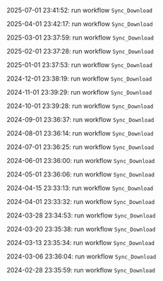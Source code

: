 2025-07-01 23:41:52: run workflow `Sync_Download` 

2025-04-01 23:42:17: run workflow `Sync_Download` 

2025-03-01 23:37:59: run workflow `Sync_Download` 

2025-02-01 23:37:28: run workflow `Sync_Download` 

2025-01-01 23:37:53: run workflow `Sync_Download` 

2024-12-01 23:38:19: run workflow `Sync_Download` 

2024-11-01 23:39:29: run workflow `Sync_Download` 

2024-10-01 23:39:28: run workflow `Sync_Download` 

2024-09-01 23:36:37: run workflow `Sync_Download` 

2024-08-01 23:36:14: run workflow `Sync_Download` 

2024-07-01 23:36:25: run workflow `Sync_Download` 

2024-06-01 23:36:00: run workflow `Sync_Download` 

2024-05-01 23:36:06: run workflow `Sync_Download` 

2024-04-15 23:33:13: run workflow `Sync_Download` 

2024-04-01 23:33:32: run workflow `Sync_Download` 

2024-03-28 23:34:53: run workflow `Sync_Download` 

2024-03-20 23:35:38: run workflow `Sync_Download` 

2024-03-13 23:35:34: run workflow `Sync_Download` 

2024-03-06 23:36:04: run workflow `Sync_Download` 

2024-02-28 23:35:59: run workflow `Sync_Download` 


